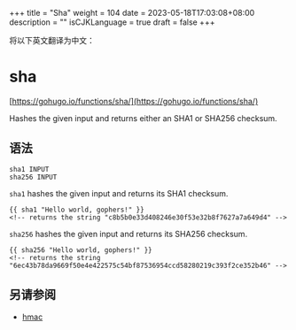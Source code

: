 +++
title = "Sha"
weight = 104
date = 2023-05-18T17:03:08+08:00
description = ""
isCJKLanguage = true
draft = false
+++

将以下英文翻译为中文：
# sha

[https://gohugo.io/functions/sha/](https://gohugo.io/functions/sha/)

Hashes the given input and returns either an SHA1 or SHA256 checksum.

## 语法

```
sha1 INPUT
sha256 INPUT
```

`sha1` hashes the given input and returns its SHA1 checksum.

```go-html-template
{{ sha1 "Hello world, gophers!" }}
<!-- returns the string "c8b5b0e33d408246e30f53e32b8f7627a7a649d4" -->
```

`sha256` hashes the given input and returns its SHA256 checksum.

```go-html-template
{{ sha256 "Hello world, gophers!" }}
<!-- returns the string "6ec43b78da9669f50e4e422575c54bf87536954ccd58280219c393f2ce352b46" -->
```

## 另请参阅

- [hmac](https://gohugo.io/functions/hmac/)
